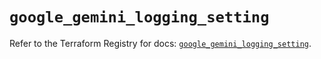 # `google_gemini_logging_setting`

Refer to the Terraform Registry for docs: [`google_gemini_logging_setting`](https://registry.terraform.io/providers/hashicorp/google/6.26.0/docs/resources/gemini_logging_setting).
